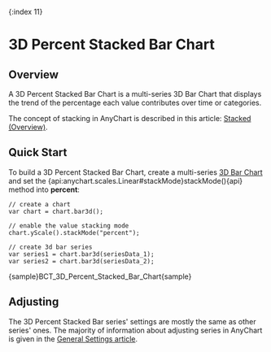 {:index 11}
# 3D Percent Stacked Bar Chart

## Overview

A 3D Percent Stacked Bar Chart is a multi-series 3D Bar Chart that displays the trend of the percentage each value contributes over time or categories.

The concept of stacking in AnyChart is described in this article: [Stacked (Overview)](../Overview).

## Quick Start

To build a 3D Percent Stacked Bar Chart, create a multi-series [3D Bar Chart](../../3D/Overview#bar_chart) and set the {api:anychart.scales.Linear#stackMode}stackMode(){api} method into **percent**:

```
// create a chart
var chart = chart.bar3d();

// enable the value stacking mode
chart.yScale().stackMode("percent");

// create 3d bar series
var series1 = chart.bar3d(seriesData_1);
var series2 = chart.bar3d(seriesData_2);
```

{sample}BCT\_3D\_Percent\_Stacked\_Bar\_Chart{sample}

## Adjusting

The 3D Percent Stacked Bar series' settings are mostly the same as other series' ones. The majority of information about adjusting series in AnyChart is given in the [General Settings article](../../General_Settings).